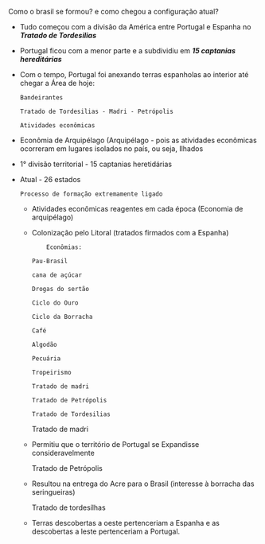   Como o brasil se formou? e como chegou a configuração atual?

   - Tudo começou com a divisão da América entre Portugal e Espanha no ***_Tratado de Tordesilias_***
     
   - Portugal ficou com a menor parte e a subdividiu em ***_15 captanias hereditárias_***
     
   - Com o tempo, Portugal foi anexando terras espanholas ao interior até chegar a Área de hoje:
     
         Bandeirantes
     
         Tratado de Tordesilias - Madri - Petrópolis

         Atividades econômicas
     
   - Econômia de Arquipélago (Arquipélago - pois as atividades econômicas ocorreram em lugares isolados no país, ou seja, Ilhados
    
   - 1° divisão territorial - 15 captanias heretidárias

   - Atual - 26 estados

         Processo de formação extremamente ligado
     
     - Atividades econômicas reagentes em cada época (Economia de arquipélago)
       
     - Colonização pelo Litoral (tratados firmados com a Espanha)
    
               Econômias:
       
           Pau-Brasil
       
           cana de açúcar
       
           Drogas do sertão
       
           Ciclo do Ouro
       
           Ciclo da Borracha
       
           Café
       
           Algodão

           Pecuária
       
           Tropeirismo
           
           Tratado de madri

           Tratado de Petrópolis

           Tratado de Tordesilias


       Tratado de madri
       
     - Permitiu que o território de Portugal se Expandisse consideravelmente
    
       Tratado de Petrópolis
       
     - Resultou na entrega do Acre para o Brasil (interesse à borracha das seringueiras)
    
       Tratado de tordesílhas

     - Terras descobertas a oeste pertenceriam a Espanha e as descobertas a leste pertenceriam a Portugal.
